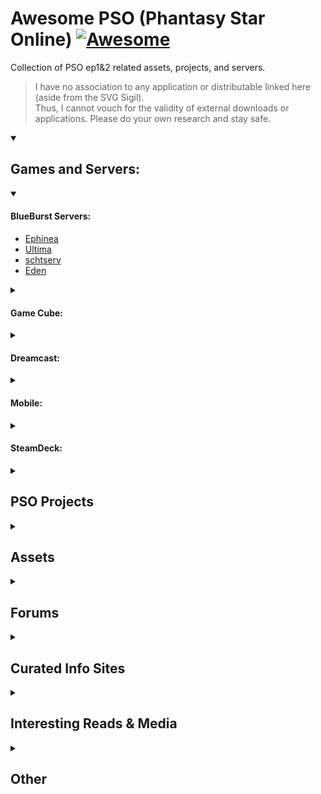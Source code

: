 # Awesome PSO (Phantasy Star Online) [![Awesome](https://cdn.jsdelivr.net/gh/sindresorhus/awesome@d7305f38d29fed78fa85652e3a63e154dd8e8829/media/badge.svg)](https://github.com/sindresorhus/awesome)
Collection of PSO ep1&2 related assets, projects, and servers.

> I have no association to any application or distributable linked here (aside from the SVG Sigil). <br/>
> Thus, I cannot vouch for the validity of external downloads or applications.
> Please do your own research and stay safe.

<details open>
<summary><h2> Games and Servers: </h2></summary>

<details open>
<summary><h4> BlueBurst Servers: </h4></summary>

- [Ephinea](https://ephinea.pioneer2.net/)
- [Ultima](https://www.phantasystaronline.net/)
- [schtserv](https://psobb.schtserv.com/startguide/)
- [Eden](http://edenserv.net/download)

</details>
	
<details>
<summary><h4> Game Cube: </h4></summary>

May need a [GameCube Emulator](https://dolphin-emu.org/)
	
- [ISO - Internet Archive](https://archive.org/download/efgamecubeusa/Game%20Cube%20USA/#:~:text=Phantasy%20Star%20Online%20Episode%20I%20%26%20II)
- [Schtserv Network - PSO GC Connection guide](http://www.schtserv.com/forums/app.php/pso-gc-connection-guide)

</details>

<details>
<summary><h4> Dreamcast: </h4></summary>

May need a [DreamCast Emulator](https://redream.io/)

- [GDI - Internet Archive](https://archive.org/download/ef_SEGA_GDI_USA/Dreamcast%20GDI%20USA/#:~:text=Phantasy%20Star%20Online)
- [Phantasy Star Online : Dreamcast Live](https://dreamcastlive.net/phantasy-star-online/)
- [Sylverant](https://sylverant.net/)
- [schtserv](http://www.schtserv.com/forums/app.php/downloads#:~:text=PSO%20Dreamcast%20V1%20and%20V2)

</details>

<details>
<summary><h4> Mobile: </h4></summary>
	
<!--
reicast is dead
  https://github.com/skmp/reicast-emulator

  [(1) With the new Reicast-FH updates on Android, you can play the DC version online on the go. : PSO (reddit.com)](https://www.reddit.com/r/PSO/comments/9kq3vk/with_the_new_reicastfh_updates_on_android_you_can/)

  https://emulationking.com/reicast/

  [(183) Phantasy Star Online v1 | NVIDIA SHIELD Android TV (2015) | Reicast Emulator [1080p] | Dreamcast - YouTube](https://www.youtube.com/watch?v=B8O5sHGkahk)
-->
	
I have not seen anyone run PSO on their phone recently, but should be possible in theory.

Dolphin can run on Android:
	
  - [Video](https://www.youtube.com/watch?v=E61i0pVlZjo)
  - [Google Play Store](https://play.google.com/store/apps/details?id=org.dolphinemu.dolphinemu)
  - [Dolphin Download Page](https://dolphin-emu.org/download/)
  - See GameCube section to get ISO if necessary
	
Redream can run on Android:
	
  - [Video](https://www.youtube.com/watch?v=2_Sf_WXpoO0)
  - [Google Play Store](https://play.google.com/store/apps/details?id=io.recompiled.redream)
  - [Redream Download Page](https://redream.io/download)
  - See DreamCast section to get GDI if necessary

RetroArch can run on Android and supports both emulators mentioned above:
	
  - [Video](https://www.youtube.com/watch?v=9JYn-Dpcdk4)
  - [Google Play Store](https://play.google.com/store/apps/details?id=com.retroarch)
  - [RetroArch Home](https://www.retroarch.com/index.php)

</details>
	
<details>
<summary><h4> SteamDeck: </h4></summary>

Ephinea Guides:
  - https://www.reddit.com/r/SteamDeck/comments/w9q6ub/installing_and_running_pso_bb_ephinea/
  - https://docs.google.com/document/d/1I4AibIhq5M85wByePQ3wg8bK5s6DsOl9KQRjRkW-Oas/edit

</details>

</details>

<details>
<summary><h2> PSO Projects </h2></summary>

<table>
  <tr>
    <th colspan="5">  <h3> Remakes & Remasters </h3>  </th>
  </tr>
  
  <tr>
    <th>Project Name</th>
    <th>Year of Origin <br/> (approx.)</th>
    <th>Status</th>
    <th>Showcase</th>
    <th>Resources</th>
  </tr>
  <tr>
    <td>PSO Remake <br/> (by <a href="https://github.com/HelloKitty">Glader</a>)</td>
    <td>2014</td>
    <td>Superseded by PSOBB2 in 2020</td>
    <td>
      <a href="https://www.youtube.com/watch?v=iV6skAtkGrQ">PSO Unity Remake: Forest</a>
    </td>
    <td>
      <a href="https://github.com/HelloKitty/GladNet3">GladNet</a>,
      <a href="https://github.com/BoomaNation">BoomaNation</a>
    </td>
  </tr>
  <tr>
    <td>Benjamin Collins <br/> Version</td>
    <td>2015</td>
    <td>Dropped in 2019?</td>
    <td>
      <a href="https://www.youtube.com/@BenjaminWeeb">Showcase</a>
    </td>
    <td></td>
  </tr>
  <tr>
    <td>Pocket PSO</td>
    <td>2017</td>
    <td>Dropped in 2017</td>
    <td>
      <a href="https://www.youtube.com/watch?v=NnfOs6UnclE">Pocket PSO PC/Mobile Test</a>
    </td>
    <td></td>
  </tr>
  <tr>
    <td>PSO Clone <br/> (by Landon Ritchie)</td>
    <td>2017</td>
    <td>Superseded by Reverie Star in ~2018</td>
    <td>
      <a href="https://www.youtube.com/watch?v=pED93N-Whz0">PSO Clone</a>
    </td>
    <td></td>
  </tr>
  <tr>
    <td>Andreas Scholl <br/> Version</td>
    <td>pre-2019</td>
    <td>Active - Low Priority</td>
    <td>
      <a href="https://www.youtube.com/watch?v=hqlFFS15Dg8">showcase</a>
    </td>
    <td></td>
  </tr>
  <tr>
    <td><a href="http://psobb2.com">PSOBB2</a> <br/> (<a href="https://github.com/HelloKitty">Glader</a>, et al.)</td>
    <td>2020</td>
    <td>Indefinite Hiatus</td>
    <td>
      <a href="https://www.youtube.com/watch?v=uMmck7fNjlU">announcement video 1</a>, <br/>
      <a href="https://www.youtube.com/watch?v=ofAeXOMws1c">announcement video 2</a>
    </td>
    <td>
      <a href="https://github.com/HelloKitty/PSOBB2.Client">Client</a>, <br/>
      <a href="https://github.com/hellokitty/booma.proxy">Proxy</a>, <br/>
      <a href="https://github.com/hellokitty/booma.server">Server</a>, <br/>
      <a href="https://github.com/HelloKitty/PSOBB2.Content">Content</a>
    </td>
  </tr>
   <tr>
    <td>VRChat PSO</td>
    <td>pre-2019</td>
    <td>unknown</td>
    <td>
      <a href="https://www.youtube.com/watch?v=h0kkl6Ja2ZE">Phantasy Star Online in VR!?</a>
    </td>
    <td></td>
  </tr>
  <tr>
    <td>Team Shonochan <br/> Version</td>
    <td>2021</td>
    <td>Active</td>
    <td>
      <a href="https://www.youtube.com/watch?v=QLdARRzJaTo">Phantasy star and dothack dev</a>
    </td>
    <td></td>
  </tr>
  
<!--
  <tr>
    <td>name</td>
    <td>year</td>
    <td>status</td>
    <td>vid</td>
    <td>resources</td>
  </tr>
  <a href=""></a>

</table>
<table>
-->
   <tr>
    <th colspan="5">  <h3> Spin-Offs </h3>  </th>
  </tr>
  <tr>
    <th>Project Name</th>
    <th>Year of Origin <br/> (approx.)</th>
    <th>Status</th>
    <th>Showcase</th>
    <th>Resources</th>
  </tr>
  <tr>
    <td>Reverie Star <br/> (by Zorlock Studios)</td>
    <td>2018</td>
    <td>Dropped in 2020</td>
    <td>
      <a href="https://www.youtube.com/watch?v=TNfn-6KJ1GY">Reverie Star - New City Area</a>, <br/>
      <a href="https://www.youtube.com/watch?v=Pc5hum_wnxE">Reverie Star Progress Update</a>
    </td>
    <td></td>
  </tr>
  <tr>
    <td>GladMMO <br/> (Superset of PSOBB2)</td>
    <td>pre-2019</td>
    <td>Stale since 2020</td>
    <td>
      <a href="https://www.youtube.com/watch?v=F9x97CSsFso">2019 Unification Announcement</a>
    </td>
    <td>
      <a href="https://github.com/gladmmo">GladMMO Github</a>
    </td>
  </tr>
  <tr>
    <td>
      <a href="https://www.playprojectpioneer.com/">Project Pioneer</a> <br/>
      (by <a href="https://photondropstudio.com/">Photon Drop Studio</a>)
    </td>
    <td>2021</td>
    <td>Active - seeking funding</td>
    <td>
      <a href="https://www.youtube.com/shorts/Dr8058UtITg">Metro-City showcase</a>
    </td>
    <td></td>
  </tr>
</table>

<br />

### Utilities:
- [eleriaqueen/pso-simple-section-id-calculator: A simple PSO Section ID calculator (github.com)](https://github.com/eleriaqueen/pso-simple-section-id-calculator)
- [Snippets · DashGL / DC - Ikaruga · GitLab](https://gitlab.com/dashgl/ikaruga/-/snippets)
- [DashGL / Dash Model Format · GitLab](https://gitlab.com/dashgl/format)

</details>

<details>
<summary><h2> Assets </h2></summary>

3D Models:
- [Online viewer and exporter](https://gitlab.com/dashgl/psov2)
	- [live site](https://dashgl.gitlab.io/psov2/)
	- [Spec Sheet](https://github.com/tcardlab/awesome-pso/releases/download/Model-Spec/Phantasy_Star_Document.pdf)

[PSO Remake: Forest Monster Edition – PSO-Remake (wordpress.com)](https://psoremake.wordpress.com/2016/07/24/pso-remake-forest-monster-edition/comment-page-1/#comment-1)
[Art - Forest | Trello](https://trello.com/b/bzv18Wy3/art-forest)
assets in cards?

<!--https://discord.com/channels/539764674879815682/544043325544595457/577912812479971358-->

Fonts: 

Music:
- [PSO PC Music Pack Torrent](https://psopalace.sylverant.net/downloads/PSO_PC_Music_Pack.torrent)

Texture Packs
- [AshenbubsHD](https://www.nexusmods.com/phantasystaronline/mods/3)
  - [image samples](https://www.pioneer2.net/community/threads/ashenbubs-hd-textures-for-psobb-are-incredible.23091/) 
- [Releases · eleriaqueen/pso-highres-dreamcube-ui (github.com)](https://github.com/eleriaqueen/pso-highres-dreamcube-ui)
- [Another approach at remastering textures using Stable Diffusion | Pioneer 2 - A Phantasy Star Online Community](https://www.pioneer2.net/community/threads/another-approach-at-remastering-textures-using-stable-diffusion.25517/)
- [Echelon's skins & modifications | Pioneer 2 - A Phantasy Star Online Community](https://www.pioneer2.net/community/threads/echelons-skins-modifications.4357/)
- [Skins and Mods | Pioneer 2 - A Phantasy Star Online Community](https://www.pioneer2.net/community/forums/skins-and-mods.11/)
- [Re-Texturing Pioneer II | Pioneer 2 - A Phantasy Star Online Community](https://www.pioneer2.net/community/threads/re-texturing-pioneer-ii-21-36-complete.24359/#post-199909)
- [Dreamburst HD UI Project by Luthee (a.k.a Eleria) | Pioneer 2 - A Phantasy Star Online Community](https://www.pioneer2.net/community/threads/dreamburst-hd-ui-project-by-luthee-a-k-a-eleria.25543/#post-200752)
- [eleriaqueen/pso-highres-hud-font: High resolution HUD font for Phantasy Star Online Ep. I&II (& Plus) (github.com)](https://github.com/eleriaqueen/pso-highres-hud-font)


[tcardlab/pso-title-screen: PSO title screen recreated with Vue 3 (yes it's laggy, don't use full screen)... (github.com)](https://github.com/tcardlab/pso-title-screen)

[PSO Title Screen (tcardlab.github.io)](https://tcardlab.github.io/pso-title-screen/sigil)

### Shaders et al
- [Luminati-nerd-stuff/PSO-RayTracing](https://github.com/Luminati-nerd-stuff/PSO-RayTracing)

	
 [Josh Markham - Phantasy Star Environment (artstation.com)](https://joshmarkham.artstation.com/projects/18OE8X)
 never made public...
 by Josh Markham
World Art Lead at Bungie
</details>

<details>
<summary><h2> Forums </h2></summary>
	
- [PSO-World.com](https://www.pso-world.com/forums/forumdisplay.php?7-Phantasy-Star-Online)
- [Pioneer 2](https://www.pioneer2.net/community/)
- [Schtserv Network](https://schtserv.com/forums/index.php)
</details>


<details>
<summary><h2> Curated Info Sites </h2></summary>

- [PSO-World](https://www.pso-world.com/links-pso.php)
- [PSO Palace](https://psopalace.sylverant.net/frameset.html)
- [Wikipedia](https://en.wikipedia.org/wiki/Phantasy_Star_Online)
- Fandom
  - [Overview](https://phantasystar.fandom.com/wiki/Phantasy_Star_Online_(Series))
  - [Characters](https://phantasystar.fandom.com/wiki/Category:Phantasy_Star_Online_Characters)
</details>


<details>
<summary><h2> Interesting Reads & Media </h2></summary>

- [PSO will never die: how the nicest fans in gaming keep a 16-year-old MMO alive - PC Gamer](https://www.pcgamer.com/phantasy-star-online-will-never-die-how-the-nicest-fans-in-gaming-keep-a-16-year-old-mmo-alive/)
- [PSO’s original director from Sonic Team talks Diablo influences, cut features, and Christmas Nights - Polygon](https://www.polygon.com/interviews/2020/8/2/21348946/phantasy-star-online-director-diablo-cut-features-christmas-nights)
- [PSO devs on the story, the graphics, and the angry fans that used to call Sega - Polygon](https://www.polygon.com/interviews/2020/8/16/21369887/phantasy-star-online-interview-angry-fans)
- [PSO EpI&II Versus Strategy Guide - Internet Archive](https://archive.org/details/phantasystaronlineepisodeiiiversusstrategyguide/mode/2up)
- [PSO prototype - Hidden Palace](https://hiddenpalace.org/News/Phantasy_Star_Online_prototype)
- [PSO - Unseen64](https://www.unseen64.net/2008/04/11/pso-concept-beta/)
- [PSO commercial - YouTube](https://www.youtube.com/watch?v=rw6hosekixk)
</details>

<details>
<summary><h2> Other </h2></summary>

- [PSO Remastered 360VR video by Theanine3D](https://theanine3d.com/post/670065455257485312/pso-ep1-lobby-music-mix-interactive-vr-video) [[mirror](https://www.youtube.com/watch?v=zG1PBwSJagk)]
- [Stable Diffusion for Remastering](https://www.pioneer2.net/community/threads/another-approach-at-remastering-textures-using-stable-diffusion.25517/)
</details>
